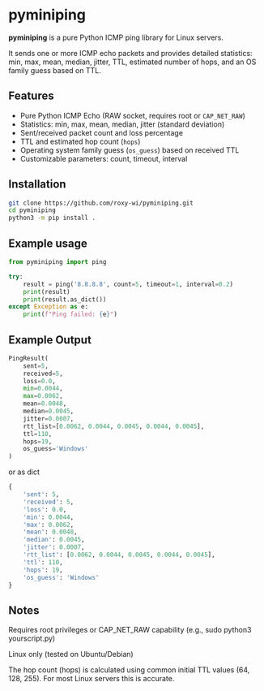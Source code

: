# pyminiping

**pyminiping** is a pure Python ICMP ping library for Linux servers.

It sends one or more ICMP echo packets and provides detailed statistics: min, max, mean, median, jitter, TTL, estimated number 
of hops, and an OS family guess based on TTL.

## Features

- Pure Python ICMP Echo (RAW socket, requires root or `CAP_NET_RAW`)
- Statistics: min, max, mean, median, jitter (standard deviation)
- Sent/received packet count and loss percentage
- TTL and estimated hop count (`hops`)
- Operating system family guess (`os_guess`) based on received TTL
- Customizable parameters: count, timeout, interval

## Installation

```bash
git clone https://github.com/roxy-wi/pyminiping.git
cd pyminiping
python3 -m pip install .
```

## Example usage
```python
from pyminiping import ping

try:
    result = ping('8.8.8.8', count=5, timeout=1, interval=0.2)
    print(result)
    print(result.as_dict())
except Exception as e:
    print(f"Ping failed: {e}")

```

## Example Output

```python
PingResult(
    sent=5,
    received=5,
    loss=0.0,
    min=0.0044,
    max=0.0062,
    mean=0.0048,
    median=0.0045,
    jitter=0.0007,
    rtt_list=[0.0062, 0.0044, 0.0045, 0.0044, 0.0045],
    ttl=110,
    hops=19,
    os_guess='Windows'
)
```

or as dict

```python
{
    'sent': 5,
    'received': 5,
    'loss': 0.0,
    'min': 0.0044,
    'max': 0.0062,
    'mean': 0.0048,
    'median': 0.0045,
    'jitter': 0.0007,
    'rtt_list': [0.0062, 0.0044, 0.0045, 0.0044, 0.0045],
    'ttl': 110,
    'hops': 19,
    'os_guess': 'Windows'
}


```

## Notes

Requires root privileges or CAP_NET_RAW capability (e.g., sudo python3 yourscript.py)

Linux only (tested on Ubuntu/Debian)

The hop count (hops) is calculated using common initial TTL values (64, 128, 255). For most Linux servers this is accurate.
